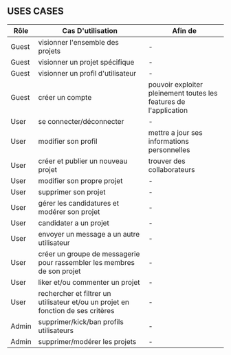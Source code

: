 ## USES CASES

| Rôle | Cas D'utilisation | Afin de |
|------|-------------------|---------|
| Guest | visionner l'ensemble des projets | - |
| Guest | visionner un projet spécifique | - |
| Guest | visionner un profil d'utilisateur | - |
| Guest | créer un compte | pouvoir exploiter pleinement toutes les features de l'application |
| User | se connecter/déconnecter | - |
| User | modifier son profil | mettre a jour ses informations personnelles |
| User | créer et publier un nouveau projet | trouver des collaborateurs |
| User | modifier son propre projet | - |
| User | supprimer son projet | - |
| User | gérer les candidatures et modérer son projet | - |
| User | candidater a un projet | - |
| User | envoyer un message a un autre utilisateur | - |
| User | créer un groupe de messagerie pour rassembler les membres de son projet | - |
| User | liker et/ou commenter un projet | - |
| User | rechercher et filtrer un utilisateur et/ou un projet en fonction de ses critères | - |
| Admin | supprimer/kick/ban profils utilisateurs | - |
| Admin | supprimer/modérer les projets | - |

